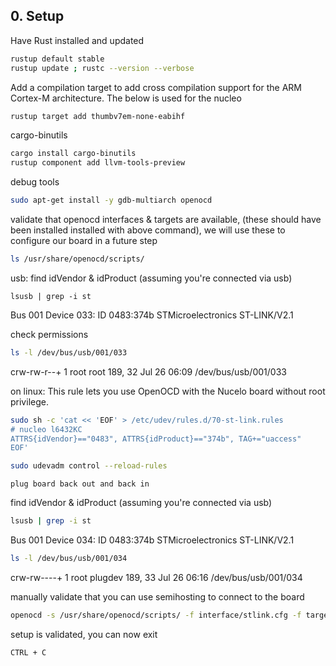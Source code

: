 ## 0. Setup

 Have Rust installed and updated
```bash
rustup default stable
rustup update ; rustc --version --verbose
```

 Add a compilation target to add cross compilation support for the ARM Cortex-M architecture. The below is used for the nucleo
```bash
rustup target add thumbv7em-none-eabihf
```

 cargo-binutils
```bash
cargo install cargo-binutils
rustup component add llvm-tools-preview
```

 debug tools 
```bash
sudo apt-get install -y gdb-multiarch openocd
```

 validate that openocd interfaces & targets are available, (these should have been installed installed with above command), we will  use these to configure our board in a future step
```bash
ls /usr/share/openocd/scripts/
```

 usb: find idVendor & idProduct (assuming you're connected via usb)
```
lsusb | grep -i st
```
Bus 001 Device 033: ID 0483:374b STMicroelectronics ST-LINK/V2.1

 check permissions
```bash
ls -l /dev/bus/usb/001/033
```
crw-rw-r--+ 1 root root 189, 32 Jul 26 06:09 /dev/bus/usb/001/033


 on linux: This rule lets you use OpenOCD with the Nucelo board without root privilege.
```bash
sudo sh -c 'cat << 'EOF' > /etc/udev/rules.d/70-st-link.rules
# nucleo l6432KC
ATTRS{idVendor}=="0483", ATTRS{idProduct}=="374b", TAG+="uaccess"
EOF'
```

```bash
sudo udevadm control --reload-rules
```
```
plug board back out and back in
```

 find idVendor & idProduct (assuming you're connected via usb)
```sh
lsusb | grep -i st
```
Bus 001 Device 034: ID 0483:374b STMicroelectronics ST-LINK/V2.1


```sh
ls -l /dev/bus/usb/001/034
```
crw-rw----+ 1 root plugdev 189, 33 Jul 26 06:16 /dev/bus/usb/001/034

 manually validate that you can use semihosting to connect to the board
```bash
openocd -s /usr/share/openocd/scripts/ -f interface/stlink.cfg -f target/stm32l4x.cfg
```

 setup is validated, you can now exit
```
CTRL + C
```